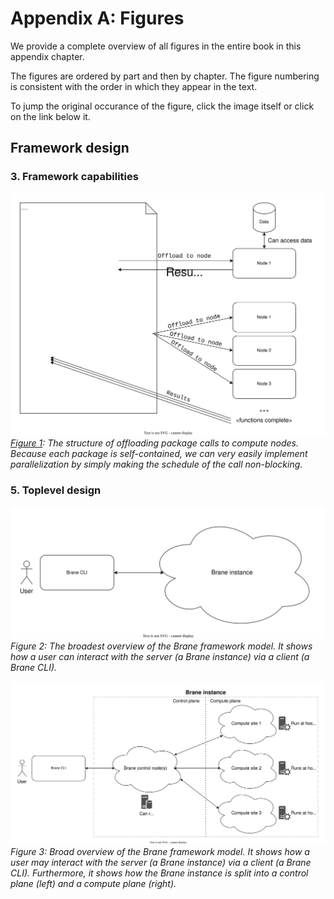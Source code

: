 # Appendix A: Figures
We provide a complete overview of all figures in the entire book in this appendix chapter.

The figures are ordered by part and then by chapter. The figure numbering is consistent with the order in which they appear in the text.

To jump the original occurance of the figure, click the image itself or click on the link below it.


## Framework design
### 3. Framework capabilities
[<img alt="Image showing the abstracted anatomy of a workflow in Brane" src="../assets/img/workflow.svg"></img>](../design/framework-capabilities.md#fig1)
_[Figure 1](../design/framework-capabilities.md#fig1): The structure of offloading package calls to compute nodes. Because each package is self-contained, we can very easily implement parallelization by simply making the schedule of the call non-blocking._

### 5. Toplevel design
[<img alt="Image showing the Brane framework interaction model" id="fig2" src="../assets/img/brane_1.svg"></img>](../infrastructure/toplevel-design.md#fig2)
_Figure 2: The broadest overview of the Brane framework model. It shows how a user can interact with the server (a Brane instance) via a client (a Brane CLI)._

[<img alt="Image showing the Brane framework interaction model + control & compute plane separation" id="fig3" src="../assets/img/brane_2.svg"></img>](../infrastructure/toplevel-design.md#fig3)
_Figure 3: Broad overview of the Brane framework model. It shows how a user may interact with the server (a Brane instance) via a client (a Brane CLI). Furthermore, it shows how the Brane instance is split into a control plane (left) and a compute plane (right)._
